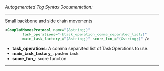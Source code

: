 <!-- THIS IS AN AUTOGENERATED FILE: Don't edit it directly, instead change the schema definition in the code itself. -->

_Autogenerated Tag Syntax Documentation:_

---
Small backbone and side chain movements

```xml
<CoupledMovesProtocol name="(&string;)"
        task_operations="(&task_operation_comma_separated_list;)"
        main_task_factory_="(&string;)" score_fxn_="(&string;)" />
```

-   **task_operations**: A comma separated list of TaskOperations to use.
-   **main_task_factory_**: packer task
-   **score_fxn_**: score function

---
